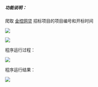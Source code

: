 ##### 功能说明：
爬取 [金控网贷](https://www.gzjkp2p.com/finance.do?curPage=1) 招标项目的项目编号和开标时间

![](http://okt5rgolh.bkt.clouddn.com/Python-Spider-02.1.png)

![](http://okt5rgolh.bkt.clouddn.com/Python-Spider-02.2.png)

程序运行过程：

![](http://okt5rgolh.bkt.clouddn.com/Python-Spider-02.3.png)

程序运行结果：

![](http://okt5rgolh.bkt.clouddn.com/Python-Spider-02.4.png)
